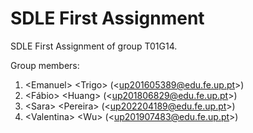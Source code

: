# SDLE First Assignment

SDLE First Assignment of group T01G14.

Group members:

1. &lt;Emanuel&gt; &lt;Trigo&gt; (&lt;up201605389@edu.fe.up.pt&gt;)
2. &lt;Fábio&gt; &lt;Huang&gt; (&lt;up201806829@edu.fe.up.pt&gt;)
3. &lt;Sara&gt; &lt;Pereira&gt; (&lt;up202204189@edu.fe.up.pt&gt;)
4. &lt;Valentina&gt; &lt;Wu&gt; (&lt;up201907483@edu.fe.up.pt&gt;)
